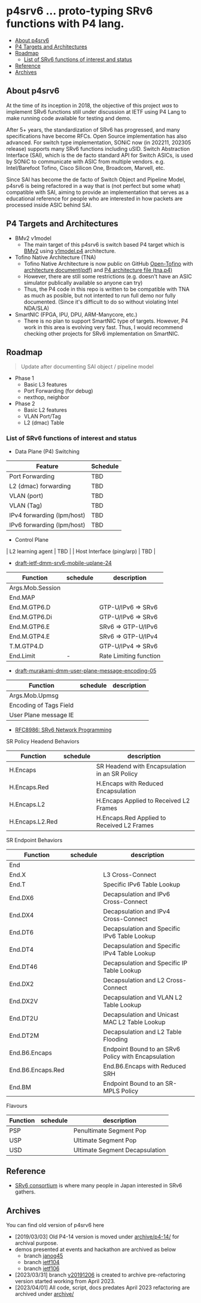 # p4srv6 ... proto-typing SRv6 functions with P4 lang.

- [About p4srv6](#about-p4srv6)
- [P4 Targets and Architectures](#p4-targets-and-architectures)
- [Roadmap](#roadmap)
  - [List of SRv6 functions of interest and status](#list-of-srv6-functions-of-interest-and-status)
- [Reference](#reference)
- [Archives](#archives)

## About p4srv6

At the time of its inception in 2018, the objective of this project *was* to implement SRv6 functions still under discussion at IETF using P4 Lang to make running code available for testing and demo.

After 5+ years, the standardization of SRv6 has progressed, and many specifications have become RFCs. Open Source implementation has also advanced. For switch type implementation, SONiC now (in 202211, 202305 release) supports many SRv6 functions including uSID. Switch Abstraction Interface (SAI), which is the de facto standard API for Switch ASICs, is used by SONiC to communicate with ASIC from multiple vendors. e.g. Intel/Barefoot Tofino, Cisco Silicon One, Broadcom, Marvell, etc. 

Since SAI has become the de facto of Switch Object and Pipeline Model, p4srv6 is being refactored in a way that is (not perfect but some what) compatible with SAI, aiming to provide an implementation that serves as a educational reference for people who are interested in how packets are processed inside ASIC behind SAI.

## P4 Targets and Architectures

- BMv2 v1model
  - The main target of this p4srv6 is switch based P4 target which is [BMv2](https://github.com/p4lang/behavioral-model) using [v1model.p4](https://github.com/p4lang/p4c/blob/master/p4include/v1model.p4) architecture.
- Tofino Native Architecture (TNA)
  - Tofino Native Architecture is now public on GitHub [Open-Tofino](https://github.com/barefootnetworks/Open-Tofino) with [architecture document(pdf)](https://github.com/barefootnetworks/Open-Tofino/blob/master/PUBLIC_Tofino-Native-Arch.pdf) and [P4 architecture file (tna.p4)](https://github.com/barefootnetworks/Open-Tofino/blob/master/share/p4c/p4include/tna.p4)
  - However, there are still some restrictions (e.g. doesn't have an ASIC simulator publically available so anyone can try)
  - Thus, the P4 code in this repo is written to be compatible with TNA as much as posible, but not intented to run full demo nor fully documented. (Since it's difficult to do so without violating Intel NDA/SLA)
- SmartNIC (FPGA, IPU, DPU, ARM-Manycore, etc.)
  - There is no plan to support SmartNIC type of targets. However, P4 work in this area is evolving very fast. Thus, I would recommend checking other projects for SRv6 implementation on SmartNIC.

## Roadmap

> Update after documenting SAI object / pipeline model

- Phase 1
  - Basic L3 features
  - Port Forwarding (for debug)
  - nexthop, neighbor
- Phase 2
  - Basic L2 features
  - VLAN Port/Tag
  - L2 (dmac) Table

### List of SRv6 functions of interest and status

* Data Plane (P4) Switching

| Feature                    | Schedule |
| -------------------------- | -------- |
| Port Forwarding            | TBD      |
| L2 (dmac) forwarding       | TBD      |
| VLAN (port)                | TBD      |
| VLAN (Tag)                 | TBD      |
| IPv4 forwarding (lpm/host) | TBD      |
| IPv6 forwarding (lpm/host) | TBD      |

* Control Plane
 
| L2 learning agent          | TBD      |
| Host Interface (ping/arp)  | TBD      |

* [draft-ietf-dmm-srv6-mobile-uplane-24](https://datatracker.ietf.org/doc/draft-ietf-dmm-srv6-mobile-uplane/)

| Function         | schedule | description            |
| ---------------- | -------- | ---------------------- |
| Args.Mob.Session |          |                        |
| End.MAP          |          |                        |
| End.M.GTP6.D     |          | GTP-U/IPv6 => SRv6     |
| End.M.GTP6.Di    |          | GTP-U/IPv6 => SRv6     |
| End.M.GTP6.E     |          | SRv6 => GTP-U/IPv6     |
| End.M.GTP4.E     |          | SRv6 => GTP-U/IPv4     |
| T.M.GTP4.D       |          | GTP-U/IPv4 => SRv6     |
| End.Limit        | -        | Rate Limiting function |

* [draft-murakami-dmm-user-plane-message-encoding-05](https://datatracker.ietf.org/doc/draft-murakami-dmm-user-plane-message-encoding/)

| Function               | schedule | description |
| ---------------------- | -------- | ----------- |
| Args.Mob.Upmsg         |          |             |
| Encoding of Tags Field |          |             |
| User Plane message IE  |          |             |


* [RFC8986: SRv6 Network Programming](https://datatracker.ietf.org/doc/rfc8986/)

SR Policy Headend Behaviors

| Function        | schedule | description                                   |
| --------------- | -------- | --------------------------------------------- |
| H.Encaps        |          | SR Headend with Encapsulation in an SR Policy |
| H.Encaps.Red    |          | H.Encaps with Reduced Encapsulation           |
| H.Encaps.L2     |          | H.Encaps Applied to Received L2 Frames        |
| H.Encaps.L2.Red |          | H.Encaps.Red Applied to Received L2 Frames    |

SR Endpoint Behaviors

| Function          | schedule | description                                         |
| ----------------- | -------- | --------------------------------------------------- |
| End               |          |                                                     |
| End.X             |          | L3 Cross-Connect                                    |
| End.T             |          | Specific IPv6 Table Lookup                          |
| End.DX6           |          | Decapsulation and IPv6 Cross-Connect                |
| End.DX4           |          | Decapsulation and IPv4 Cross-Connect                |
| End.DT6           |          | Decapsulation and Specific IPv6 Table Lookup        |
| End.DT4           |          | Decapsulation and Specific IPv4 Table Lookup        |
| End.DT46          |          | Decapsulation and Specific IP Table Lookup          |
| End.DX2           |          | Decapsulation and L2 Cross-Connect                  |
| End.DX2V          |          | Decapsulation and VLAN L2 Table Lookup              |
| End.DT2U          |          | Decapsulation and Unicast MAC L2 Table Lookup       |
| End.DT2M          |          | Decapsulation and L2 Table Flooding                 |
| End.B6.Encaps     |          | Endpoint Bound to an SRv6 Policy with Encapsulation |
| End.B6.Encaps.Red |          | End.B6.Encaps with Reduced SRH                      |
| End.BM            |          | Endpoint Bound to an SR-MPLS Policy                 |

Flavours

| Function | schedule | description                    |
| -------- | -------- | ------------------------------ |
| PSP      |          | Penultimate Segment Pop        |
| USP      |          | Ultimate Segment Pop           |
| USD      |          | Ultimate Segment Decapsulation |

## Reference

- [SRv6 consortium](https://seg6.net) is where many people in Japan interested in SRv6 gathers.



## Archives

You can find old version of p4srv6 here

- [2019/03/03] Old P4-14 version is moved under [archive/p4-14/](https://github.com/ebiken/p4srv6/tree/sai/archive/p4-14) for archival purpose. 
- demos presented at events and hackathon are archived as below
  - branch [janog45](https://github.com/ebiken/p4srv6/tree/janog45)
  - branch [ietf104](https://github.com/ebiken/p4srv6/tree/ietf104)
  - branch [ietf106](https://github.com/ebiken/p4srv6/tree/ietf106)
- [2023/03/31] branch [v20191206](https://github.com/ebiken/p4srv6/tree/v20191206) is created to archive pre-refactoring version started working from April 2023.
- [2023/04/01] All code, script, docs predates April 2023 refactoring are archived under [archive/](https://github.com/ebiken/p4srv6/tree/sai/archive/)
